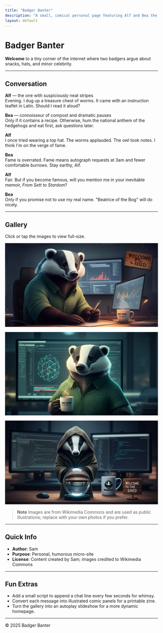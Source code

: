 ```yaml
---
title: "Badger Banter"
description: "A small, comical personal page featuring Alf and Bea the badgers"
layout: default
---
```


# Badger Banter

**Welcome** to a tiny corner of the internet where two badgers argue about snacks, hats, and minor celebrity.

---

## Conversation

**Alf** — the one with suspiciously neat stripes  
Evening. I dug up a treasure chest of worms. It came with an instruction leaflet in Latin. Should I read it aloud?

**Bea** — connoisseur of compost and dramatic pauses  
Only if it contains a recipe. Otherwise, hum the national anthem of the hedgehogs and eat first, ask questions later.

**Alf**  
I once tried wearing a top hat. The worms applauded. The owl took notes. I think I'm on the verge of fame.

**Bea**  
Fame is overrated. Fame means autograph requests at 3am and fewer comfortable burrows. Stay earthy, Alf.

**Alf**  
Fair. But if you become famous, will you mention me in your inevitable memoir, *From Sett to Stardom*?

**Bea**  
Only if you promise not to use my real name. "Beatrice of the Bog" will do nicely.

---

## Gallery

Click or tap the images to view full-size.

![Badger standing on grass](https://github.com/SamVeitch81/annan-veitch.github.io/blob/main/website/Badger%203.png "Badger standing on grass")

![European badger close-up](https://github.com/SamVeitch81/annan-veitch.github.io/blob/main/website/Badger%204.png "European badger close-up")

![Badger foraging at dusk](https://github.com/SamVeitch81/annan-veitch.github.io/blob/main/website/image_9119b88675d84609b8d1c898ed4c7fa2.png "Badger foraging at dusk")

> **Note** Images are from Wikimedia Commons and are used as public illustrations; replace with your own photos if you prefer.

---

## Quick Info

- **Author**: Sam  
- **Purpose**: Personal, humorous micro-site  
- **License**: Content created by Sam; images credited to Wikimedia Commons

---

## Fun Extras

- Add a small script to append a chat line every few seconds for whimsy.  
- Convert each message into illustrated comic panels for a printable zine.  
- Turn the gallery into an autoplay slideshow for a more dynamic homepage.

---

© 2025 Badger Banter
